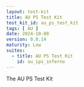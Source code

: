 ```yaml
---
layout: test-kit
title: AU PS Test Kit
test_kit_id: au_ps_test_kit
tags: [ AU ]
date: 2024-10-08
version: 0.0.14
maturity: Low
suites:
  - title: AU PS Test Kit
    id: au_ips_inferno
---
```


The AU PS Test Kit